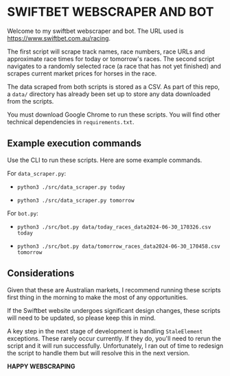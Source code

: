 # **SWIFTBET WEBSCRAPER AND BOT**

Welcome to my swiftbet webscraper and bot.
The URL used is https://www.swiftbet.com.au/racing.


The first script will scrape track names, race numbers, race URLs and approximate race times for today or tomorrow's races.
The second script navigates to a randomly selected race (a race that has not yet finished) and scrapes current market prices for horses in the race.

The data scraped from both scripts is stored as a CSV.
As part of this repo, a `data/` directory has already been set up to store any data downloaded from the scripts.

You must download Google Chrome to run these scripts.
You will find other technical dependencies in `requirements.txt`.

## Example execution commands

Use the CLI to run these scripts.
Here are some example commands.

For `data_scraper.py`:

- `python3 ./src/data_scraper.py today`

- `python3 ./src/data_scraper.py tomorrow`

For `bot.py`:

- `python3 ./src/bot.py data/today_races_data2024-06-30_170326.csv today`

- `python3 ./src/bot.py data/tomorrow_races_data2024-06-30_170458.csv tomorrow`

## Considerations

Given that these are Australian markets, I recommend running these scripts first thing in the morning to make the most of any opportunities.

If the Swiftbet website undergoes significant design changes, these scripts will need to be updated, so please keep this in mind.

A key step in the next stage of development is handling `StaleElement` exceptions.
These rarely occur currently. If they do, you'll need to rerun the script and it will run successfully.
Unfortunately, I ran out of time to redesign the script to handle them but will resolve this in the next version.

**HAPPY WEBSCRAPING**


